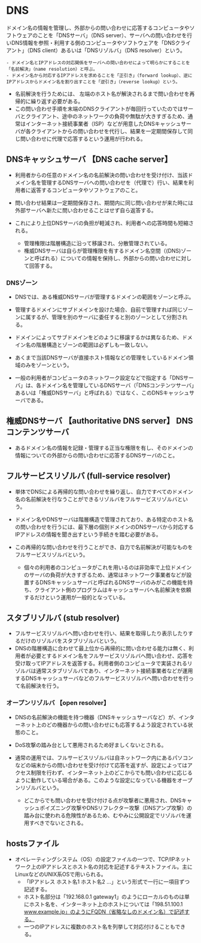 # DNS

ドメイン名の情報を管理し、外部からの問い合わせに応答するコンピュータやソフトウェアのことを「DNSサーバ」（DNS server）、サーバへの問い合わせを行いDNS情報を参照・利用する側のコンピュータやソフトウェアを「DNSクライアント」（DNS client）あるいは「DNSリゾルバ」（DNS resolver）という。

    - ドメイン名とIPアドレスの対応関係をサーバへの問い合わせによって明らかにすることを「名前解決」（name resolution）と呼ぶ。
    - ドメイン名から対応するIPアドレスを求めることを「正引き」（forward lookup）、逆にIPアドレスからドメイン名を割り出すことを「逆引き」（reverse lookup）という。


- 名前解決を行うためには、 左端のホスト名が解決されるまで問い合わせを再帰的に繰り返す必要がある。
- この問い合わせ手順を末端のDNSクライアントが毎回行っていたのではサーバとクライアント、途中のネットワークの負荷や無駄が大きすぎるため、通常はインターネット接続事業者（ISP）などが用意したDNSキャッシュサーバが各クライアントからの問い合わせを代行し、結果を一定期間保存して同じ問い合わせに代理で応答するという運用が行われる。

## DNSキャッシュサーバ 【DNS cache server】
- 利用者からの任意のドメイン名の名前解決の問い合わせを受け付け、当該ドメイン名を管理するDNSサーバへの問い合わせを（代理で）行い、結果を利用者に返答するコンピュータやソフトウェアのこと。
- 問い合わせ結果は一定期間保存され、期間内に同じ問い合わせが来た時には外部サーバへ新たに問い合わせることはせず自ら返答する。
- これにより上位DNSサーバの負担が軽減され、利用者への応答時間も短縮される。

    - 管理権限は階層構造に沿って移譲され、分散管理されている。
    - 権威DNSサーバは自らが管理権限を有するドメイン名空間（(DNS)ゾーンと呼ばれる）についての情報を保持し、外部からの問い合わせに対して回答する。

### DNSゾーン
- DNSでは、ある権威DNSサーバが管理するドメインの範囲をゾーンと呼ぶ。
- 管理するドメインにサブドメインを設けた場合、自前で管理すれば同じゾーンに属するが、管理を別のサーバに委任すると別のゾーンとして分割される。

- ドメインによってサブドメインをどのように移譲するかは異なるため、ドメイン名の階層構造とゾーンの範囲は必ずしも一致しない。
- あくまで当該DNSサーバが直接ホスト情報などの管理をしているドメイン領域のみをゾーンという。



- 一般の利用者がコンピュータのネットワーク設定などで指定する「DNSサーバ」は、各ドメイン名を管理しているDNSサーバ（「DNSコンテンツサーバ」あるいは「権威DNSサーバ」と呼ばれる）ではなく、このDNSキャッシュサーバである。

## 権威DNSサーバ 【authoritative DNS server】 DNSコンテンツサーバ
- あるドメイン名の情報を記録・管理する正当な権限を有し、そのドメインの情報についての外部からの問い合わせに応答するDNSサーバのこと。


## フルサービスリゾルバ (full-service resolver)
- 単体でDNSによる再帰的な問い合わせを繰り返し、自力ですべてのドメイン名の名前解決を行なうことができるリゾルバをフルサービスリゾルバという。

- ドメイン名やDNSサーバは階層構造で管理されており、ある特定のホスト名の問い合わせを行うには、最下層の個別ドメインのDNSサーバから対応するIPアドレスの情報を聞き出すという手続きを踏む必要がある。
- この再帰的な問い合わせを行うことができ、自力で名前解決が可能なものをフルサービスリゾルバという。

    - 個々の利用者のコンピュータがこれを用いるのは非効率で上位ドメインのサーバの負荷が大きすぎるため、通常はネットワーク事業者などが設置するDNSキャッシュサーバと呼ばれるDNSサーバのみがこの機能を持ち、クライアント側のプログラムはキャッシュサーバへ名前解決を依頼するだけという運用が一般的となっている。


## スタブリゾルバ (stub resolver)
- フルサービスリゾルバへ問い合わせを行い、結果を取得したり表示したりするだけのリゾルバをスタブリゾルバという。
- DNSの階層構造に合わせて最上位から再帰的に問い合わせる能力は無く、利用者が必要とするドメイン名をフルサービスリゾルバへ問い合わせ、応答を受け取ってIPアドレスを返答する。利用者側のコンピュータで実装されるリゾルバは通常スタブリゾルバであり、インターネット接続事業者などが運用するDNSキャッシュサーバなどのフルサービスリゾルバへ問い合わせを行って名前解決を行う。


### オープンリゾルバ 【open resolver】
- DNSの名前解決の機能を持つ機器（DNSキャッシュサーバなど）が、インターネット上のどの機器からの問い合わせにも応答するよう設定されている状態のこと。
- DoS攻撃の踏み台として悪用されるため好ましくないとされる。

- 通常の運用では、フルサービスリゾルバは自ネットワーク内にあるパソコンなどの端末からの問い合わせを受け付けて応答を返すが、設定によってはアクセス制限を行わず、インターネット上のどこからでも問い合わせに応じるように動作している場合がある。このような設定になっている機器をオープンリゾルバという。

    - どこからでも問い合わせを受け付ける点が攻撃者に悪用され、DNSキャッシュポイズニング攻撃やDNSリフレクター攻撃（DNSアンプ攻撃）の踏み台に使われる危険性があるため、むやみに公開設定でリゾルバを運用すべきでないとされる。



## hostsファイル
- オペレーティングシステム（OS）の設定ファイルの一つで、TCP/IPネットワーク上のIPアドレスとホスト名の対応を記述するテキストファイル。主にLinuxなどのUNIX系OSで用いられる。
    - 「IPアドレス ホスト名1 ホスト名2 …」という形式で一行に一項目ずつ記述する。
    - ホスト名部分は「192.168.0.1 gateway1」のようにローカルのものは単にホスト名を、インターネット上のホストについては「198.51.100.1 www.example.jp」のようにFQDN（省略なしのドメイン名）で記述する。
    - 一つのIPアドレスに複数のホスト名を列挙して対応付けることもできる。
